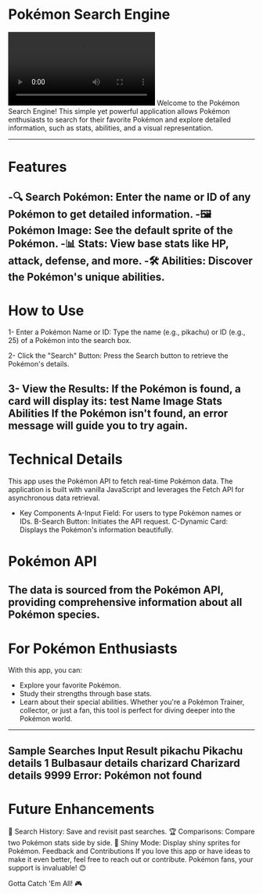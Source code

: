 # Pokémon Search Engine

![](https://github.com/Ammar-Alkhalidi/Search-Pok-mon-Cards-Fetching/blob/main/Screencastfrom2025-01-1214-29-53-ezgif.com-video-to-gif-converter.webm)
Welcome to the Pokémon Search Engine! This simple yet powerful application allows Pokémon enthusiasts to search for their favorite Pokémon and explore detailed information, such as stats, abilities, and a visual representation.



----------------------------------------------
# Features
-🔍 Search Pokémon: Enter the name or ID of any Pokémon to get detailed information.
-🖼️ Pokémon Image: See the default sprite of the Pokémon.
-📊 Stats: View base stats like HP, attack, defense, and more.
-🛠️ Abilities: Discover the Pokémon's unique abilities.
----------------------------------------------
# How to Use
1- Enter a Pokémon Name or ID:
Type the name (e.g., pikachu) or ID (e.g., 25) of a Pokémon into the search box.

2- Click the "Search" Button:
Press the Search button to retrieve the Pokémon's details.

3- View the Results:
If the Pokémon is found, a card will display its:
test
Name
Image
Stats
Abilities
If the Pokémon isn't found, an error message will guide you to try again.
-----------------------------------------------
# Technical Details
This app uses the Pokémon API to fetch real-time Pokémon data. The application is built with vanilla JavaScript and leverages the Fetch API for asynchronous data retrieval.

- Key Components
A-Input Field: For users to type Pokémon names or IDs.
B-Search Button: Initiates the API request.
C-Dynamic Card: Displays the Pokémon's information beautifully.

# Pokémon API
The data is sourced from the Pokémon API, providing comprehensive information about all Pokémon species.
----------------------------------------------
# For Pokémon Enthusiasts
With this app, you can:

- Explore your favorite Pokémon.
- Study their strengths through base stats.
- Learn about their special abilities.
Whether you're a Pokémon Trainer, collector, or just a fan, this tool is perfect for diving deeper into the Pokémon world.
-----------------------------------------
Sample Searches
Input	Result
pikachu	Pikachu details
1	Bulbasaur details
charizard	Charizard details
9999	Error: Pokémon not found
--------------------------------------------
# Future Enhancements
🔄 Search History: Save and revisit past searches.
🏆 Comparisons: Compare two Pokémon stats side by side.
🌈 Shiny Mode: Display shiny sprites for Pokémon.
Feedback and Contributions
If you love this app or have ideas to make it even better, feel free to reach out or contribute. Pokémon fans, your support is invaluable! 😊

Gotta Catch 'Em All! 🎮
